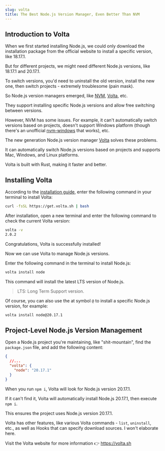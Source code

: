 ```yaml
---
slug: volta
title: The Best Node.js Version Manager, Even Better Than NVM
---
```


## Introduction to Volta

When we first started installing Node.js, we could only download the installation package from the official website to install a specific version, like 18.17.1.

<!-- Frame：Node.js website -->

But for different projects, we might need different Node.js versions, like 18.17.1 and 20.17.1.

<!-- Frame: https://nodejs.org/en/download dropdown menu -->

To switch versions, you'd need to uninstall the old version, install the new one, then switch projects - extremely troublesome (pain mask).

<!-- Frame：Pain mask/bitter -->

So Node.js version managers emerged, like [NVM](https://github.com/nvm-sh/nvm), [Volta](https://volta.sh/), etc.

<!-- Frame: https://github.com/nvm-sh/nvm page -->

They support installing specific Node.js versions and allow free switching between versions.

However, NVM has some issues. For example, it can't automatically switch versions based on projects, doesn't support Windows platform (though there's an unofficial [nvm-windows](https://github.com/coreybutler/nvm-windows) that works), etc.

<!-- Frame：https://github.com/coreybutler/nvm-windows page-->

The new generation Node.js version manager [Volta](https://volta.sh/) solves these problems.

It can automatically switch Node.js versions based on projects and supports Mac, Windows, and Linux platforms.

Volta is built with Rust, making it faster and better.

<!-- Frame: https://volta.sh/ page -->

## Installing Volta

According to the [installation guide](https://docs.volta.sh/guide/getting-started), enter the following command in your terminal to install Volta:

```bash
curl -fsSL https://get.volta.sh | bash
```

<!-- Frame：3D input effect -->

After installation, open a new terminal and enter the following command to check the current Volta version:

```bash
volta -v
2.0.2
```

Congratulations, Volta is successfully installed!

<!-- Frame：🎉 Fireworks effect -->

Now we can use Volta to manage Node.js versions.

Enter the following command in the terminal to install Node.js:

```bash
volta install node
```

This command will install the latest LTS version of Node.js.

> LTS: Long Term Support version.

Of course, you can also use the at symbol `@` to install a specific Node.js version, for example:

<!-- Audio：At notification sound -->

```bash
volta install node@20.17.1
```

## Project-Level Node.js Version Management

Open a Node.js project you're maintaining, like "shit-mountain", find the `package.json` file, and add the following content:

```json
{
  //...
  "volta": {
    "node": "20.17.1"
  }
}
```

<!-- Frame：Open project, open package.json file, add Volta -->

When you run `npm i`, Volta will look for Node.js version 20.17.1.

If it can't find it, Volta will automatically install Node.js 20.17.1, then execute `npm i`.

This ensures the project uses Node.js version 20.17.1.
<!-- Frame：npm i execution process -->

Volta has other features, like various Volta commands - `list`, `uninstall`, etc., as well as Hooks that can specify download sources. I won't elaborate here.

Visit the Volta website for more information 👉 https://volta.sh

<!-- Audio：Ending BGM -->